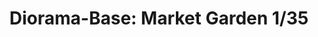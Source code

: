 ---
layout: product
title: "Diorama-Base: Market Garden 1/35"
price: "6000" 
desc: "Diorama"
img_path: "/assets/img/RTD35172.webp"
brand: "RT DIORAMA"
available: true
special_offer: false
new: false
soon: false
cat: "080000"
subcat: "080400"
subsubcat: "0N/A"
sifra: "RTD35172"
popular: true
---